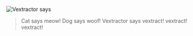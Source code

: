 ![Vextractor says](https://raw.githubusercontent.com/IsFilimonov/vk-data-extractor/main/assets/header.png)

> Cat says meow!
> Dog says woof!
> Vextractor says vextract! vextract! vextract!
